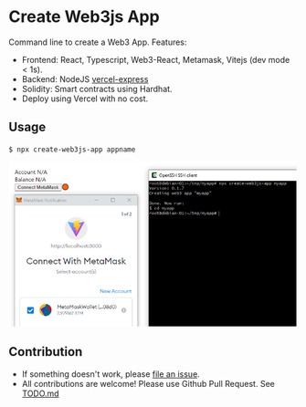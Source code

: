 # Create Web3js App

Command line to create a Web3 App. Features:
- Frontend: React, Typescript, Web3-React, Metamask, Vitejs (dev mode < 1s).
- Backend: NodeJS [vercel-express](https://github.com/ngduc/vercel-express)
- Solidity: Smart contracts using Hardhat.
- Deploy using Vercel with no cost.

## Usage

```
$ npx create-web3js-app appname
```

<img src="./docs/screenshot-01.png">

## Contribution

- If something doesn't work, please [file an issue](https://github.com/coddx-hq/create-web3js-app/issues).
- All contributions are welcome! Please use Github Pull Request. See [TODO.md](TODO.md)
